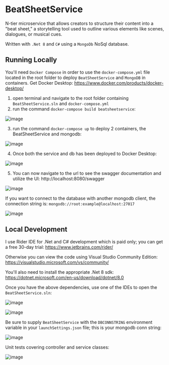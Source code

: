 # BeatSheetService
N-tier microservice that allows creators to structure their content into a "beat sheet," a storytelling tool used to outline various elements like scenes, dialogues, or musical cues.

Written with `.Net 8` and `C#` using a `MongoDb` NoSql database.

## Running Locally

You'll need `Docker Compose` in order to use the `docker-compose.yml` file located in the root folder to deploy `BeatSheetService` and `MongoDB` in containers.
Get Docker Desktop: https://www.docker.com/products/docker-desktop/

1) open terminal and navigate to the root folder containing `BeatSheetService.sln` and `docker-compose.yml`
2) run the command `docker-compose build beatsheetservice`:
   
![image](https://github.com/cbseirani/SP_BeatSheetService/assets/34148393/24c265de-3803-4bca-b091-4b05b4c2b152)

3) run the command `docker-compose up` to deploy 2 containers, the BeatSheetService and mongodb:
   
![image](https://github.com/cbseirani/SP_BeatSheetService/assets/34148393/99bf231b-11d2-491b-a363-a2f7d665e53a)


4) Once both the service and db has been deployed to Docker Desktop:

![image](https://github.com/cbseirani/SP_BeatSheetService/assets/34148393/5c0ec8ab-f050-4dc6-b726-1c5b324fe46a)


5) You can now navigate to the url to see the swagger documentation and utilize the UI: http://localhost:8080/swagger

![image](https://github.com/cbseirani/SP_BeatSheetService/assets/34148393/c3137552-f57a-4c73-a92c-7549f0d33187)



If you want to connect to the database with another mongodb client, the connection string is: `mongodb://root:example@localhost:27017`

![image](https://github.com/cbseirani/SP_BeatSheetService/assets/34148393/a612e80b-ea73-4262-b3b2-69fd6e8a8df2)



## Local Development
I use Rider IDE for .Net and C# development which is paid only; you can get a free 30-day trial: https://www.jetbrains.com/rider/

Otherwise you can view the code using Visual Studio Community Edition: https://visualstudio.microsoft.com/vs/community/

You'll also need to install the appropriate .Net 8 sdk: https://dotnet.microsoft.com/en-us/download/dotnet/8.0

Once you have the above dependencies, use one of the IDEs to open the `BeatSheetService.sln`:

![image](https://github.com/cbseirani/SP_BeatSheetService/assets/34148393/76d67cec-ce0f-4355-bcc0-0a29d97d1bcf)

![image](https://github.com/cbseirani/SP_BeatSheetService/assets/34148393/14c2bd23-5070-4c2c-a9a2-ca9463013e42)

Be sure to supply `BeatSheetService` with the `DBCONNSTRING` environment variable in your `launchSettings.json` file; this is your mongodb conn string:

![image](https://github.com/cbseirani/SP_BeatSheetService/assets/34148393/7386a69e-da79-413e-abab-4f202b42caef)

Unit tests covering controller and service classes: 

![image](https://github.com/cbseirani/SP_BeatSheetService/assets/34148393/1d149470-fcfb-4e79-8c07-6daa185de1b6)
